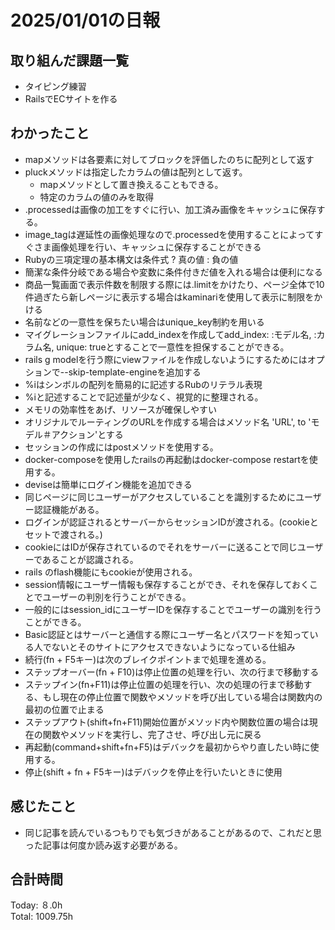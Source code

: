 # 2025/01/01の日報
## 取り組んだ課題一覧
* タイピング練習
*  RailsでECサイトを作る
## わかったこと
* mapメソッドは各要素に対してブロックを評価したのちに配列として返す
* pluckメソッドは指定したカラムの値は配列として返す。
  *  mapメソッドとして置き換えることもできる。
  *  特定のカラムの値のみを取得
*  .processedは画像の加工をすぐに行い、加工済み画像をキャッシュに保存する。
*  image_tagは遅延性の画像処理なので.processedを使用することによってすぐさま画像処理を行い、キャッシュに保存することができる
*  Rubyの三項定理の基本構文は条件式 ? 真の値 : 負の値
  *  簡潔な条件分岐である場合や変数に条件付きだ値を入れる場合は便利になる
*  商品一覧画面で表示件数を制限する際には.limitをかけたり、ページ全体で10件過ぎたら新しページに表示する場合はkaminariを使用して表示に制限をかける
*  名前などの一意性を保ちたい場合はunique_key制約を用いる
  *  マイグレーションファイルにadd_indexを作成してadd_index: :モデル名, :カラム名, unique: trueとすることで一意性を担保することができる。
*  rails g modelを行う際にviewファイルを作成しないようにするためにはオプションで--skip-template-engineを追加する
*  %iはシンボルの配列を簡易的に記述するRubのリテラル表現
  *  %iと記述することで記述量が少なく、視覚的に整理される。
  * メモリの効率性をあげ、リソースが確保しやすい
*  オリジナルでルーティングのURLを作成する場合はメソッド名 'URL', to 'モデル＃アクション'とする
*   セッションの作成にはpostメソッドを使用する。
*   docker-composeを使用したrailsの再起動はdocker-compose restartを使用する。
*   deviseは簡単にログイン機能を追加できる
*   同じページに同じユーザーがアクセスしていることを識別するためにユーザー認証機能がある。
  *  ログインが認証されるとサーバーからセッションIDが渡される。(cookieとセットで渡される。)
  *  cookieにはIDが保存されているのでそれをサーバーに送ることで同じユーザーであることが認識される。
  *  rails のflash機能にもcookieが使用される。
  *  session情報にユーザー情報も保存することができ、それを保存しておくことでユーザーの判別を行うことができる。
  *  一般的にはsession_idにユーザーIDを保存することでユーザーの識別を行うことができる。
*  Basic認証とはサーバーと通信する際にユーザー名とパスワードを知っている人でないとそのサイトにアクセスできないようになっている仕組み
*  続行(fn + F5キー)は次のブレイクポイントまで処理を進める。
*  ステップオーバー(fn + F10)は停止位置の処理を行い、次の行まで移動する
*  ステップイン(fn+F11)は停止位置の処理を行い、次の処理の行まで移動する、もし現在の停止位置で関数やメソッドを呼び出している場合は関数内の最初の位置で止まる
*  ステップアウト(shift+fn+F11)開始位置がメソッド内や関数位置の場合は現在の関数やメソッドを実行し、完了させ、呼び出し元に戻る
*  再起動(command+shift+fn+F5)はデバックを最初からやり直したい時に使用する。
*  停止(shift + fn + F5キー)はデバックを停止を行いたいときに使用                               
## 感じたこと
* 同じ記事を読んでいるつもりでも気づきがあることがあるので、これだと思った記事は何度か読み返す必要がある。
## 合計時間 
Today: ８.0h<br>
Total: 1009.75h
